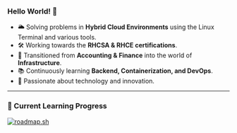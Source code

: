 ### Hello World! 🌟

- 🌥️ Solving problems in **Hybrid Cloud Environments** using the Linux Terminal and various tools.
- 🛠️ Working towards the **RHCSA & RHCE certifications**.
- 🔄 Transitioned from **Accounting & Finance** into the world of **Infrastructure**.
- 📚 Continuously learning **Backend, Containerization, and DevOps**.
- 🚀 Passionate about technology and innovation.

---

### 🎯 Current Learning Progress
[![roadmap.sh](https://api.roadmap.sh/v1-badge/wide/6584de825145316d253f8f7d?variant=dark)](https://roadmap.sh)
<!-- **nexzaros/nexzaros** is a ✨ _special_ ✨ repository because its `README.md` (this file) appears on your GitHub profile. -->
